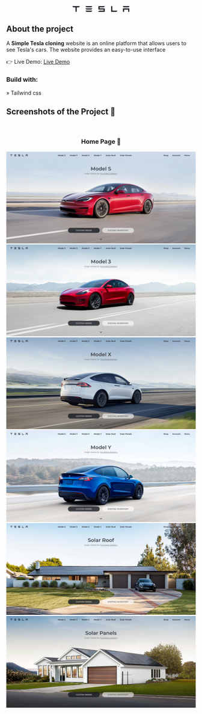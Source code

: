 <div align='center'><img style="width:30%" src='./public/images/tesla.svg'/></div>

<h2>About the project</h2>

  <p>A <b>Simple Tesla cloning</b> website is an online platform that allows users to see Tesla's cars. The website provides an easy-to-use interface</p>

👉 Live Demo: <a href='https://Tesla-cars-project.vercel.app/'>Live Demo</a>

<h3>Build with:</h3>

» Tailwind css

<h2>Screenshots of the Project 📸</h2>
<br>
<h3 align='center'>Home Page 🏡</h3>

<div align='center'>
<img src='./public/images/Screenshot1.png'/><br />
<img src='./public/images/Screenshot2.png'/><br />
<img src='./public/images/Screenshot3.png'/><br />
<img src='./public/images/Screenshot4.png'/><br />
<img src='./public/images/Screenshot5.png'/><br />
<img src='./public/images/Screenshot6.png'/>

</div>
